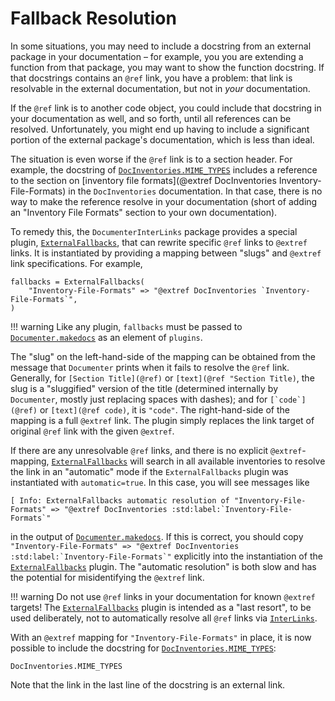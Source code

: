 # Fallback Resolution

In some situations, you may need to include a docstring from an external package in your documentation – for example, you you are extending a function from that package, you may want to show the function docstring. If that docstrings contains an `@ref` link, you have a problem: that link is resolvable in the external documentation, but not in *your* documentation.

If the `@ref` link is to another code object, you could include that docstring in your documentation as well, and so forth, until all references can be resolved. Unfortunately, you might end up having to include a significant portion of the external package's documentation, which is less than ideal.

The situation is even worse if the `@ref` link is to a section header. For example, the docstring of [`DocInventories.MIME_TYPES`](@extref) includes a reference to the section on [inventory file formats](@extref DocInventories Inventory-File-Formats) in the `DocInventories` documentation.
In that case, there is no way to make the reference resolve in your documentation (short of adding an "Inventory File Formats" section to your own documentation).

To remedy this, the `DocumenterInterLinks` package provides a special plugin, [`ExternalFallbacks`](@ref), that can rewrite specific `@ref` links to `@extref` links. It is instantiated by providing a mapping between "slugs" and `@extref` link specifications. For example,

```
fallbacks = ExternalFallbacks(
    "Inventory-File-Formats" => "@extref DocInventories `Inventory-File-Formats`",
)
```

!!! warning
    Like any plugin, `fallbacks` must be passed to [`Documenter.makedocs`](@extref) as an element of `plugins`.

The "slug" on the left-hand-side of the mapping can be obtained from the message that `Documenter` prints when it fails to resolve the `@ref` link. Generally, for `[Section Title](@ref)` or `[text](@ref "Section Title)`, the slug is a "sluggified" version of the title (determined internally by `Documenter`, mostly just replacing spaces with dashes); and for ```[`code`](@ref)``` or `[text](@ref code)`, it is `"code"`. The right-hand-side of the mapping is a full `@extref` link. The plugin simply replaces the link target of original `@ref` link with the given `@extref`.

If there are any unresolvable `@ref` links, and there is no explicit `@extref`-mapping, [`ExternalFallbacks`](@ref) will search in all available inventories to resolve the link in an "automatic" mode if the `ExternalFallbacks` plugin was instantiated with `automatic=true`. In this case, you will see messages like

```
[ Info: ExternalFallbacks automatic resolution of "Inventory-File-Formats" => "@extref DocInventories :std:label:`Inventory-File-Formats`"
```

in the output of [`Documenter.makedocs`](@extref). If this is correct, you should copy ```"Inventory-File-Formats" => "@extref DocInventories :std:label:`Inventory-File-Formats`"``` explicitly into the instantiation of the [`ExternalFallbacks`](@ref) plugin. The "automatic resolution" is both slow and has the potential for misidentifying the `@extref` link.

!!! warning
    Do not use `@ref` links in your documentation for known `@extref` targets! The [`ExternalFallbacks`](@ref) plugin is intended as a "last resort", to be used deliberately, not to automatically resolve all `@ref` links via [`InterLinks`](@ref).


With an `@extref` mapping for `"Inventory-File-Formats"` in place, it is now possible to include the docstring for [`DocInventories.MIME_TYPES`](@extref):


```@docs
DocInventories.MIME_TYPES
```

Note that the link in the last line of the docstring is an external link.
